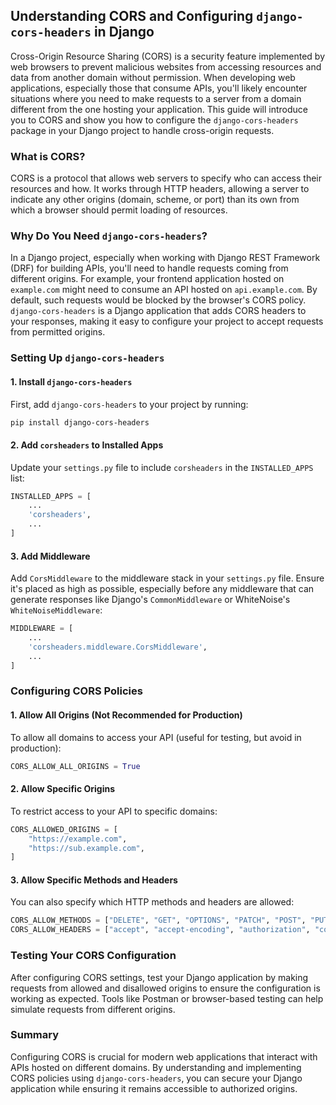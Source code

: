## Understanding CORS and Configuring `django-cors-headers` in Django

Cross-Origin Resource Sharing (CORS) is a security feature implemented by web browsers to prevent malicious websites from accessing resources and data from another domain without permission. When developing web applications, especially those that consume APIs, you'll likely encounter situations where you need to make requests to a server from a domain different from the one hosting your application. This guide will introduce you to CORS and show you how to configure the `django-cors-headers` package in your Django project to handle cross-origin requests.

### What is CORS?

CORS is a protocol that allows web servers to specify who can access their resources and how. It works through HTTP headers, allowing a server to indicate any other origins (domain, scheme, or port) than its own from which a browser should permit loading of resources.

### Why Do You Need `django-cors-headers`?

In a Django project, especially when working with Django REST Framework (DRF) for building APIs, you'll need to handle requests coming from different origins. For example, your frontend application hosted on `example.com` might need to consume an API hosted on `api.example.com`. By default, such requests would be blocked by the browser's CORS policy. `django-cors-headers` is a Django application that adds CORS headers to your responses, making it easy to configure your project to accept requests from permitted origins.

### Setting Up `django-cors-headers`

#### 1. **Install `django-cors-headers`**
First, add `django-cors-headers` to your project by running:
```bash
pip install django-cors-headers
```

#### 2. **Add `corsheaders` to Installed Apps**
Update your `settings.py` file to include `corsheaders` in the `INSTALLED_APPS` list:
```python
INSTALLED_APPS = [
    ...
    'corsheaders',
    ...
]
```

#### 3. **Add Middleware**
Add `CorsMiddleware` to the middleware stack in your `settings.py` file. Ensure it's placed as high as possible, especially before any middleware that can generate responses like Django's `CommonMiddleware` or WhiteNoise's `WhiteNoiseMiddleware`:
```python
MIDDLEWARE = [
    ...
    'corsheaders.middleware.CorsMiddleware',
    ...
]
```

### Configuring CORS Policies

#### 1. **Allow All Origins (Not Recommended for Production)**
To allow all domains to access your API (useful for testing, but avoid in production):
```python
CORS_ALLOW_ALL_ORIGINS = True
```

#### 2. **Allow Specific Origins**
To restrict access to your API to specific domains:
```python
CORS_ALLOWED_ORIGINS = [
    "https://example.com",
    "https://sub.example.com",
]
```

#### 3. **Allow Specific Methods and Headers**
You can also specify which HTTP methods and headers are allowed:
```python
CORS_ALLOW_METHODS = ["DELETE", "GET", "OPTIONS", "PATCH", "POST", "PUT"]
CORS_ALLOW_HEADERS = ["accept", "accept-encoding", "authorization", "content-type", "dnt", "origin", "user-agent", "x-csrftoken", "x-requested-with"]
```

### Testing Your CORS Configuration

After configuring CORS settings, test your Django application by making requests from allowed and disallowed origins to ensure the configuration is working as expected. Tools like Postman or browser-based testing can help simulate requests from different origins.

### Summary

Configuring CORS is crucial for modern web applications that interact with APIs hosted on different domains. By understanding and implementing CORS policies using `django-cors-headers`, you can secure your Django application while ensuring it remains accessible to authorized origins.